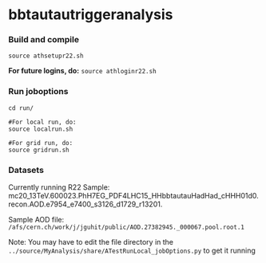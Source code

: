 # bbtautautriggeranalysis

### Build and compile 
```
source athsetupr22.sh
```
**For future logins, do:** `source athloginr22.sh`

### Run joboptions 
```
cd run/

#For local run, do:
source localrun.sh

#For grid run, do:
source gridrun.sh
```

### Datasets
Currently running R22 Sample: mc20_13TeV.600023.PhH7EG_PDF4LHC15_HHbbtautauHadHad_cHHH01d0.recon.AOD.e7954_e7400_s3126_d1729_r13201. 

Sample AOD file: `/afs/cern.ch/work/j/jguhit/public/AOD.27382945._000067.pool.root.1`

Note: You may have to edit the file directory in the `../source/MyAnalysis/share/ATestRunLocal_jobOptions.py` to get it running 
